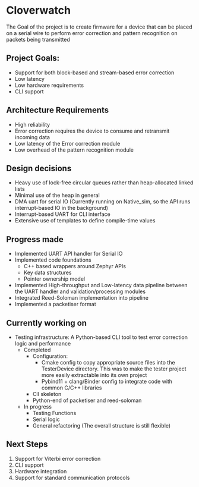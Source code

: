 # Cloverwatch

The Goal of the project is to create firmware for a device that can be placed on a serial wire to perform error correction and pattern recognition on packets being transmitted

## Project Goals:
- Support for both block-based and stream-based error correction
- Low latency
- Low hardware requirements
- CLI support

## Architecture Requirements
- High reliability
- Error correction requires the device to consume and retransmit incoming data
- Low latency of the Error correction module
- Low overhead of the pattern recognition module

## Design decisions
- Heavy use of lock-free circular queues rather than heap-allocated linked lists
- Minimal use of the heap in general
- DMA uart for serial IO (Currently running on Native_sim, so the API runs interrupt-based IO in the background)
- Interrupt-based UART for CLI interface
- Extensive use of templates to define compile-time values

## Progress made
- Implemented UART API handler for Serial IO
- Implemented code foundations
  - C++ based wrappers around Zephyr APIs
  - Key data structures
  - Pointer ownership model
- Implemented High-throughput and Low-latency data pipeline between the UART handler and validation/processing modules
- Integrated Reed-Soloman implementation into pipeline
- Implemented a packetiser format

## Currently working on
- Testing infrastructure: A Python-based CLI tool to test error correction logic and performance
  - Completed
    - Configuration:
      - Cmake config to copy appropriate source files into the TesterDevice directory. This was to make the tester project more easily extractable into its own project
      - Pybind11 + clang/Binder config to integrate code with common C/C++ libraries
    - ClI skeleton
    - Python-end of packetiser and reed-soloman
  - In progress
    - Testing Functions
    - Serial logic
    - General refactoring (The overall structure is still flexible)

## Next Steps
1. Support for Viterbi error correction
2. CLI support
3. Hardware integration
4. Support for standard communication protocols
